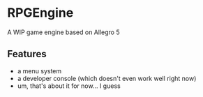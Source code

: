 # RPGEngine
A WIP game engine based on Allegro 5
## Features
* a menu system
* a developer console (which doesn't even work well right now)
* um, that's about it for now... I guess

